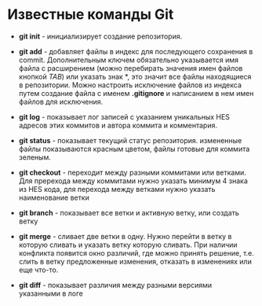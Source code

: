 # Известные команды Git

* **git init** - инициализирует создание репозитория.

* **git add** - добавляет файлы в индекс для последующего сохранения в commit. Дополнительным ключем обязательно указывается имя файла с расширением (можно перебирать значения имен файлов кнопкой *TAB*) или указать знак *, это значит все файлы находящиеся в репозитории. Можно настроить исключение файлов из индекса путем создание файла с именем **.gitignore** и написанием в нем имен файлов для исключения.

* **git log** - показывает лог записей с указанием уникальных HES адресов этих коммитов и автора коммита и комментария.

* **git status** - показывает текущий статус репозитория. измененные файлы показываются красным цветом, файлы готовые для коммита зеленым.

* **git checkout** - переходит между разными коммитами или ветками. Для пререхода между коммитами нужно указать минимум 4 знака из HES кода, для перехода между ветками нужно указать наименование ветки

* **git branch** - показывает все ветки и активную ветку, или создать ветку

* **git merge** - сливает две ветки в одну. Нужно перейти в ветку в которую сливать и указать ветку которую сливать. При наличии конфликта появится окно различий, где можно принять решение, т.е. слить в ветку предложенные изменения, отказать в изменениях или еще что-то.

* **git diff** - показывает различия между разными версиями указанными в логе

